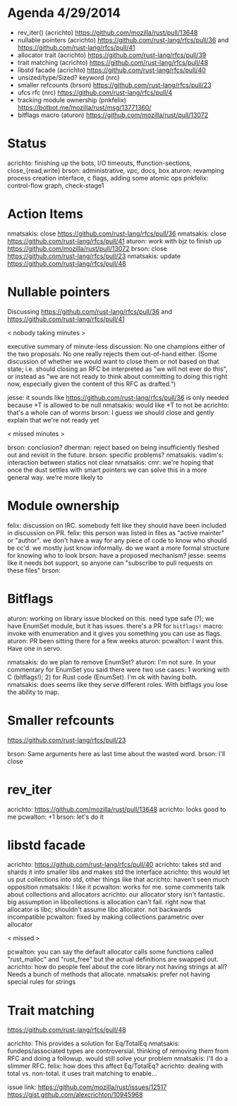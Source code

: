 # Agenda 4/29/2014

* rev_iter() (acrichto) https://github.com/mozilla/rust/pull/13648 
* nullable pointers (acrichto) https://github.com/rust-lang/rfcs/pull/36 and https://github.com/rust-lang/rfcs/pull/41
* allocator trait (acrichto) https://github.com/rust-lang/rfcs/pull/39
* trait matching (acrichto) https://github.com/rust-lang/rfcs/pull/48
* libstd facade (acrichto) https://github.com/rust-lang/rfcs/pull/40
* unsized/type/Sized? keyword (nrc)
* smaller refcounts (brson) https://github.com/rust-lang/rfcs/pull/23
* ufcs rfc (nrc) https://github.com/rust-lang/rfcs/pull/4
* tracking module ownership (pnkfelix) https://botbot.me/mozilla/rust/msg/13771360/
* bitflags macro (aturon) https://github.com/mozilla/rust/pull/13072

# Status

acrichto: finishing up the bots, I/O timeouts, ffunction-sections, close_{read,write}
brson: administrative, vpc, docs, box
aturon: revamping process creation interface, c flags, adding some atomic ops
pnkfelix: control-flow graph, check-stage1

# Action Items

nmatsakis: close https://github.com/rust-lang/rfcs/pull/36
nmatsakis: close https://github.com/rust-lang/rfcs/pull/41
aturon: work with bjz to finish up https://github.com/mozilla/rust/pull/13072
brson: close https://github.com/rust-lang/rfcs/pull/23
nmatsakis: update https://github.com/rust-lang/rfcs/pull/48

# Nullable pointers

Discussing https://github.com/rust-lang/rfcs/pull/36 and https://github.com/rust-lang/rfcs/pull/41

< nobody taking minutes >

executive summary of minute-less discussion: No one champions either of the two proposals.  No one really rejects them out-of-hand either.  (Some discussion of whether we would want to close them or not based on that state; i.e. should closing an RFC be interpreted as "we will not ever do this", or instead as "we are not ready to think about committing to doing this right now, especially given the content of this RFC as drafted.")

jesse: it sounds like https://github.com/rust-lang/rfcs/pull/36 is only needed because *T is allowed to be null
nmatsakis: would like *T to not be
acrichto: that's a whole can of worms
brson: I guess we should close and gently explain that we're not ready yet

< missed minutes >

brson: conclusion?
dherman: reject based on being insufficiently fleshed out and revisit in the future.
brson: specific problems?
nmatsakis: vadim's: interaction between statics not clear
nmatsakis: cmr: we're hoping that once the dust settles with smart pointers we can solve this in a more general way. we're more likely to 

# Module ownership

felix: discussion on IRC. somebody felt like they should have been included in discussion on PR.
felix: this person was listed in files as "active mainter" or "author". we don't have a way for any piece of code to know who should be cc'd. we mostly just know informally. do we want a more formal structure for knowing who to look 
brson: have a proposed mechanism?
jesse: seems like it needs bot support, so anyone can "subscribe to pull requests on these files"
brson: 


# Bitflags

aturon: working on library issue blocked on this. need type safe (?); we have EnumSet module, but it has issues. there's a PR for `bitflags!` macro: invoke with enumeration and it gives you something you can use as flags.
aturon: PR been sitting there for a few weeks
aturon:
pcwalton: I want this. Have one in servo.

nmatsakis: do we plan to remove EnumSet?
aturon: I'm not sure. In your commentary for EnumSet you said there were two use cases: 1 working with C (bitflags!); 2) for Rust code (EnumSet). I'm ok with having both.
nmatsakis: does seems like they serve different roles. With bitflags you lose the ability to map.

# Smaller refcounts 

https://github.com/rust-lang/rfcs/pull/23

brson: Same arguments here as last time about the wasted word.
brson: I'll close

# rev_iter

acrichto: https://github.com/mozilla/rust/pull/13648
acrichto: looks good to me
pcwalton: +1
brson: let's do it

# libstd facade

acrichto: https://github.com/rust-lang/rfcs/pull/40
acrichto: takes std and shards it into smaller libs and makes std the interface
acrichto: this would let us put collections into std, other things like that
acrichto: haven't seen much opposition
nmatsakis: I like it
pcwalton: works for me. some comments talk about collections and allocators
acrichto: our allocator story isn't fantastic. big assumption in libcollections is allocation can't fail. right now that allocator is libc; shouldn't assume libc allocator. not backwards incompatible
pcwalton: fixed by making collections parametric over allocator

< missed >

pcwalton: you can say the default allocator calls some functions called "rust_malloc" and "rust_free" but the actual definitions are swapped out.
acrichto: how do people feel about the core library not having strings at all? Needs a bunch of methods that allocate.
nmatsakis: prefer not having special rules for strings


# Trait matching 

https://github.com/rust-lang/rfcs/pull/48

acrichto: This provides a solution for Eq/TotalEq
nmatsakis: fundeps/associated types are controversial. thinking of removing them from RFC and doing a followup. would still solve your problem
nmatsakis: I'll do a slimmer RFC.
felix: how does this affect Eq/TotalEq?
acrichto: dealing with total vs. non-total. it uses trait matching to enable...

issue link: https://github.com/mozilla/rust/issues/12517
https://gist.github.com/alexcrichton/10945968
